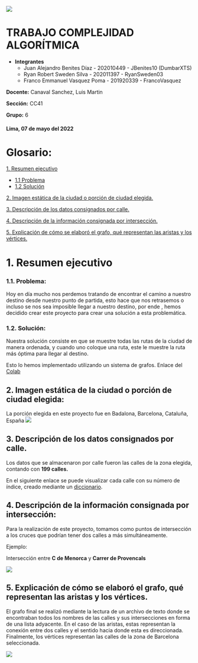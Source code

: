
![](https://lh6.googleusercontent.com/k5W_ASQmsUWstuplMVWFIf-OOSgCmHk8nOyVO4fKajIOQxHKF0IWlGd1u0cCIsDnxSiyko1F8c9PjhQ0DofxNID3KamS-IvOEf-v13cGpBoBrnaXo0D-fmuc_U9bALRPObnOC_pZkvKendzalQ)  
  


# TRABAJO COMPLEJIDAD ALGORÍTMICA

 
 - **Integrantes**
	 - Juan Alejandro Benites Díaz - 202010449 - JBenites10 (DumbarXTS)
	 - Ryan Robert Sweden Silva - 202011397 - RyanSweden03
	 - Franco Emmanuel Vasquez Poma - 201920339 - FrancoVasquez

**Docente:** Canaval Sanchez, Luis Martin  

**Sección:** CC41

**Grupo:** 6



#### Lima, 07 de mayo del 2022

# Glosario:

[1.  Resumen ejecutivo](#idx1)
- [1.1 Problema](#idx1.1)
 - [1.2 Solución](#idx1.2)   
 
[2.  Imagen estática de la ciudad o porción de ciudad elegida.](#idx2)
    
[3.  Descripción de los datos consignados por calle.](#idx3)
    
[4.  Descripción de la información consignada por intersección.](#idx4)
    
[5.  Explicación de cómo se elaboró el grafo, qué representan las aristas y los vértices.](#idx5)


  <div id='idx1' />  
  
# 1. Resumen ejecutivo
  <div id='idx1.1' />

### 1.1. Problema:
Hoy en día mucho nos perdemos tratando de encontrar el camino a nuestro destino desde nuestro punto de partida, esto hace que nos retrasemos o incluso se nos sea imposible llegar a nuestro destino, por ende , hemos decidido crear este proyecto para crear una solución a esta problemática.

  <div id='idx1.2' />  

### 1.2. Solución:
Nuestra solución consiste en que se muestre todas las rutas de la ciudad de manera ordenada, y cuando uno coloque una ruta, este le muestre la ruta más óptima para llegar al destino.

Esto lo hemos implementado utilizando un sistema de grafos.
Enlace del [Colab](https://colab.research.google.com/drive/179Uf8RajJxXaaJqkJE2CzCyY2s8xLN2J?usp=sharing)

  <div id='idx2' />  

## 2. Imagen estática de la ciudad o porción de ciudad elegida:

La porción elegida en este proyecto fue en Badalona, Barcelona, Cataluña, España
![](https://lh6.googleusercontent.com/W8JmzNWSiFzOuiQZBZ0ja-DttPVk0nPh6RyercOYcl-MkBJ92idWhVpz4TZwF5i-eGtVnOHtWxtIucGT48L7ewtxi5ZWqIQq7jSkst-k9t1vYTw5Fq3VBDiZacrC2TShHkarQHch1PgJXTos4A)
    <div id='idx3' />  

## 3.  Descripción de los datos consignados por calle.

Los datos que se almacenaron por calle fueron las calles de la zona elegida, contando con **199 calles.**

En el siguiente enlace se puede visualizar cada calle con su número de índice, creado mediante un [diccionario](https://pastebin.com/SzvUNtAh).

  <div id='idx4' />

## 4. Descripción de la información consignada por intersección:

Para la realización de este proyecto, tomamos como puntos de intersección a los cruces que podrían tener dos calles a más simultáneamente.

Ejemplo:

Intersección entre **C de Menorca** y **Carrer de Provencals**


![](https://lh5.googleusercontent.com/GmIu_KuDsx51DlXeRsUlxoMus-0UcV1cSi_bbbcMFXIYowyU3dhkzpSoNywwfB-R51A3XJngk1BefhMW0cHa9-uCHZnalKq3W69J4c2a9vGWIiAbPVnwpXiQg-au_FbPDYgJ9K8GOsk6Rf-3EA)

  <div id='idx5' />  
  
## 5.   Explicación de cómo se elaboró el grafo, qué representan las aristas y los vértices.

El grafo final se realizó mediante la lectura de un archivo de texto donde se encontraban todos los nombres de las calles y sus intersecciones en forma de una lista adyacente. En el caso de las aristas, estas representan la conexión entre dos calles y el sentido hacia donde esta es direccionada. Finalmente, los vértices representan las calles de la zona de Barcelona seleccionada.


![](https://lh3.googleusercontent.com/s0RxibSen3JFakjkhqb_eqzfN9y3HQjKdjkZ5DPNVpOwBnQcDCQ4ucOeOmeG8ydbe4-_L2kDxY_zIU53eGunhlmc9gr3-S0FepLVX7SceTeyq5ZBi3ir2nIGiq2xXjf-EyFIoaEwlAcKYSt9Mw)
